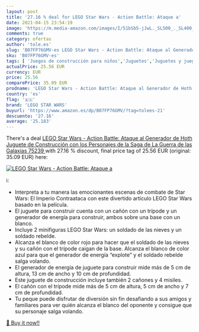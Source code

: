 ```yaml
---
layout: post
title: '27.16 % deal for LEGO Star Wars - Action Battle: Ataque a'
date: 2021-04-15 23:54:19
image: 'https://m.media-amazon.com/images/I/51bSb5-jJwL._SL500_._SL400_.jpg'
comments: true
category: ofertas
author: 'tole.es'
slug: 'B07FP76GMV-es LEGO Star Wars - Action Battle: Ataque al Generador de...'
sku: 'B07FP76GMV-es'
tags: [ 'Juegos de construcción para niños','Juguetes','Juguetes y juegos','lego','lego star wars', ]
actualPrice: 25.56 EUR
currency: EUR
price: 25.56
comparePrice: 35.09 EUR
prodname: 'LEGO Star Wars - Action Battle: Ataque al Generador de Hoth  Juguete de Construcción con los Personajes de la Saga de La Guerra de las Galaxias  75239 '
country: 'es'
flag: '🇪🇸'
brand: 'LEGO STAR WARS'
buyurl: 'https://www.amazon.es/dp/B07FP76GMV/?tag=tolees-21'
descuento: '27.16'
average: '25.183'
---
```


There's a deal [LEGO Star Wars - Action Battle: Ataque al Generador de Hoth  Juguete de Construcción con los Personajes de la Saga de La Guerra de las Galaxias  75239 ](https://www.amazon.es/dp/B07FP76GMV/?tag=tolees-21)  with  27.16 % discount, final price tag of  25.56 EUR (original: 35.09 EUR) here:

[![LEGO Star Wars - Action Battle: Ataque a](https://m.media-amazon.com/images/I/51bSb5-jJwL._SL500_._SL400_.jpg)](https://www.amazon.es/dp/B07FP76GMV/?tag=tolees-21)

ℹ️:

- Interpreta a tu manera las emocionantes escenas de combate de Star Wars: El Imperio Contraataca con este divertido artículo LEGO Star Wars basado en la película.
- El juguete para construir cuenta con un cañón con un trípode y un generador de energía para construir, ambos sobre una base con un blanco.
- Incluye 2 minifiguras LEGO Star Wars: un soldado de las nieves y un soldado rebelde.
- Alcanza el blanco de color rojo para hacer que el soldado de las nieves y su cañón con el trípode caigan de la base. Alcanza el blanco de color azul para que el generador de energía “explote” y el soldado rebelde salga volando.
- El generador de energía de juguete para construir mide más de 5 cm de altura, 13 cm de ancho y 10 cm de profundidad.
- Este juguete de construcción incluye también 2 cañones y 4 misiles.
- El cañón con el trípode mide más de 5 cm de altura, 5 cm de ancho y 7 cm de profundidad.
- Tu peque puede disfrutar de diversión sin fin desafiando a sus amigos y familiares para ver quién alcanza el blanco del oponente y consigue que su personaje salga volando.

[🛒 Buy it now!!](https://www.amazon.es/dp/B07FP76GMV/?tag=tolees-21)

